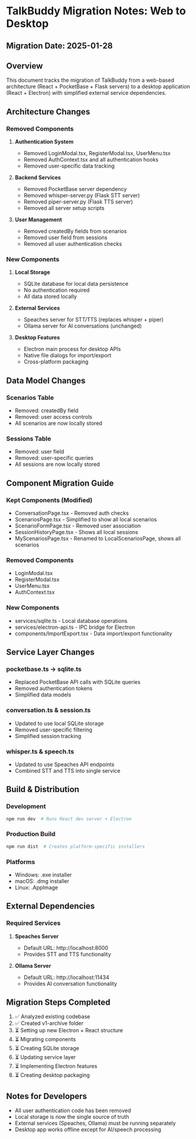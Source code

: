 # TalkBuddy Migration Notes: Web to Desktop

## Migration Date: 2025-01-28

## Overview
This document tracks the migration of TalkBuddy from a web-based architecture (React + PocketBase + Flask servers) to a desktop application (React + Electron) with simplified external service dependencies.

## Architecture Changes

### Removed Components
1. **Authentication System**
   - Removed LoginModal.tsx, RegisterModal.tsx, UserMenu.tsx
   - Removed AuthContext.tsx and all authentication hooks
   - Removed user-specific data tracking

2. **Backend Services**
   - Removed PocketBase server dependency
   - Removed whisper-server.py (Flask STT server)
   - Removed piper-server.py (Flask TTS server)
   - Removed all server setup scripts

3. **User Management**
   - Removed createdBy fields from scenarios
   - Removed user field from sessions
   - Removed all user authentication checks

### New Components
1. **Local Storage**
   - SQLite database for local data persistence
   - No authentication required
   - All data stored locally

2. **External Services**
   - Speaches server for STT/TTS (replaces whisper + piper)
   - Ollama server for AI conversations (unchanged)

3. **Desktop Features**
   - Electron main process for desktop APIs
   - Native file dialogs for import/export
   - Cross-platform packaging

## Data Model Changes

### Scenarios Table
- Removed: createdBy field
- Removed: user access controls
- All scenarios are now locally stored

### Sessions Table  
- Removed: user field
- Removed: user-specific queries
- All sessions are now locally stored

## Component Migration Guide

### Kept Components (Modified)
- ConversationPage.tsx - Removed auth checks
- ScenariosPage.tsx - Simplified to show all local scenarios
- ScenarioFormPage.tsx - Removed user association
- SessionHistoryPage.tsx - Shows all local sessions
- MyScenariosPage.tsx - Renamed to LocalScenariosPage, shows all scenarios

### Removed Components
- LoginModal.tsx
- RegisterModal.tsx
- UserMenu.tsx
- AuthContext.tsx

### New Components
- services/sqlite.ts - Local database operations
- services/electron-api.ts - IPC bridge for Electron
- components/ImportExport.tsx - Data import/export functionality

## Service Layer Changes

### pocketbase.ts → sqlite.ts
- Replaced PocketBase API calls with SQLite queries
- Removed authentication tokens
- Simplified data models

### conversation.ts & session.ts
- Updated to use local SQLite storage
- Removed user-specific filtering
- Simplified session tracking

### whisper.ts & speech.ts
- Updated to use Speaches API endpoints
- Combined STT and TTS into single service

## Build & Distribution

### Development
```bash
npm run dev  # Runs React dev server + Electron
```

### Production Build
```bash
npm run dist  # Creates platform-specific installers
```

### Platforms
- Windows: .exe installer
- macOS: .dmg installer  
- Linux: .AppImage

## External Dependencies

### Required Services
1. **Speaches Server**
   - Default URL: http://localhost:8000
   - Provides STT and TTS functionality
   
2. **Ollama Server**
   - Default URL: http://localhost:11434
   - Provides AI conversation functionality

## Migration Steps Completed
1. ✅ Analyzed existing codebase
2. ✅ Created v1-archive folder
3. ⏳ Setting up new Electron + React structure
4. ⏳ Migrating components
5. ⏳ Creating SQLite storage
6. ⏳ Updating service layer
7. ⏳ Implementing Electron features
8. ⏳ Creating desktop packaging

## Notes for Developers
- All user authentication code has been removed
- Local storage is now the single source of truth
- External services (Speaches, Ollama) must be running separately
- Desktop app works offline except for AI/speech processing